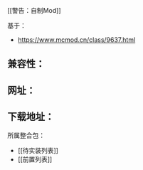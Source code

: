 [[警告：自制Mod]]

基于：
- https://www.mcmod.cn/class/9637.html

兼容性：
- 

网址：
- 

下载地址：
- 

所属整合包：
- [[待实装列表]]
- [[前置列表]]